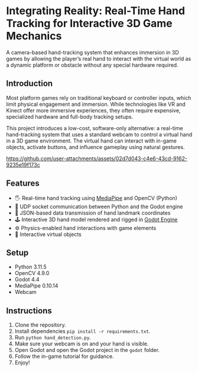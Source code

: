 # Integrating Reality: Real-Time Hand Tracking for Interactive 3D Game Mechanics

A camera-based hand-tracking system that enhances immersion in 3D games by allowing the player’s real hand to interact with the virtual world as a dynamic platform or obstacle without any special hardware required.

## Introduction

Most platform games rely on traditional keyboard or controller inputs, which limit physical engagement and immersion. While technologies like VR and Kinect offer more immersive experiences, they often require expensive, specialized hardware and full-body tracking setups.

This project introduces a low-cost, software-only alternative: a real-time hand-tracking system that uses a standard webcam to control a virtual hand in a 3D game environment. The virtual hand can interact with in-game objects, activate buttons, and influence gameplay using natural gestures.


https://github.com/user-attachments/assets/02d7d043-c4e6-43cd-9162-9235e19f173c


## Features

- 🖐️ Real-time hand tracking using [MediaPipe](https://github.com/google/mediapipe) and OpenCV (Python)
- 🔁 UDP socket communication between Python and the Godot engine
- 🧠 JSON-based data transmission of hand landmark coordinates
- 🕹️ Interactive 3D hand model rendered and rigged in [Godot Engine](https://godotengine.org/)
- ⚙️ Physics-enabled hand interactions with game elements
- 🔘 Interactive virtual objects

## Setup
- Python 3.11.5
- OpenCV 4.9.0
- Godot 4.4
- MediaPipe 0.10.14
- Webcam

## Instructions

1. Clone the repository.
2. Install dependencies `pip install -r requirements.txt`.
3. Run `python hand_detection.py`.
4. Make sure your webcam is on and your hand is visible.
5. Open Godot and open the Godot project in the `godot` folder.
6. Follow the in-game tutorial for guidance.
7. Enjoy!
